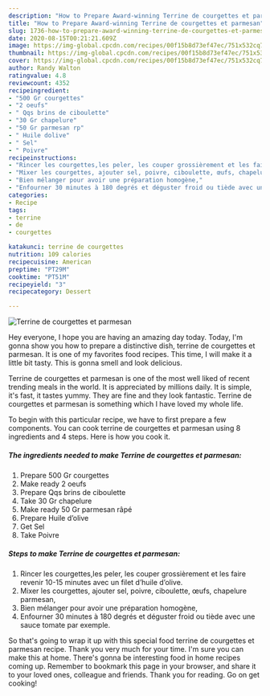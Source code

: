 ```yaml
---
description: "How to Prepare Award-winning Terrine de courgettes et parmesan"
title: "How to Prepare Award-winning Terrine de courgettes et parmesan"
slug: 1736-how-to-prepare-award-winning-terrine-de-courgettes-et-parmesan
date: 2020-08-15T00:21:21.609Z
image: https://img-global.cpcdn.com/recipes/00f15b8d73ef47ec/751x532cq70/terrine-de-courgettes-et-parmesan-photo-principale-de-la-recette.jpg
thumbnail: https://img-global.cpcdn.com/recipes/00f15b8d73ef47ec/751x532cq70/terrine-de-courgettes-et-parmesan-photo-principale-de-la-recette.jpg
cover: https://img-global.cpcdn.com/recipes/00f15b8d73ef47ec/751x532cq70/terrine-de-courgettes-et-parmesan-photo-principale-de-la-recette.jpg
author: Randy Walton
ratingvalue: 4.8
reviewcount: 4352
recipeingredient:
- "500 Gr courgettes"
- "2 oeufs"
- " Qqs brins de ciboulette"
- "30 Gr chapelure"
- "50 Gr parmesan rp"
- " Huile dolive"
- " Sel"
- " Poivre"
recipeinstructions:
- "Rincer les courgettes,les peler, les couper grossièrement et les faire revenir 10-15 minutes avec un filet d’huile d’olive."
- "Mixer les courgettes, ajouter sel, poivre, ciboulette, œufs, chapelure parmesan,"
- "Bien mélanger pour avoir une préparation homogène,"
- "Enfourner 30 minutes à 180 degrés et déguster froid ou tiède avec une sauce tomate par exemple."
categories:
- Recipe
tags:
- terrine
- de
- courgettes

katakunci: terrine de courgettes 
nutrition: 109 calories
recipecuisine: American
preptime: "PT29M"
cooktime: "PT51M"
recipeyield: "3"
recipecategory: Dessert

---
```



![Terrine de courgettes et parmesan](https://img-global.cpcdn.com/recipes/00f15b8d73ef47ec/751x532cq70/terrine-de-courgettes-et-parmesan-photo-principale-de-la-recette.jpg)

Hey everyone, I hope you are having an amazing day today. Today, I'm gonna show you how to prepare a distinctive dish, terrine de courgettes et parmesan. It is one of my favorites food recipes. This time, I will make it a little bit tasty. This is gonna smell and look delicious.

Terrine de courgettes et parmesan is one of the most well liked of recent trending meals in the world. It is appreciated by millions daily. It is simple, it's fast, it tastes yummy. They are fine and they look fantastic. Terrine de courgettes et parmesan is something which I have loved my whole life.




To begin with this particular recipe, we have to first prepare a few components. You can cook terrine de courgettes et parmesan using 8 ingredients and 4 steps. Here is how you cook it.

<!--inarticleads1-->

##### The ingredients needed to make Terrine de courgettes et parmesan:

1. Prepare 500 Gr courgettes
1. Make ready 2 oeufs
1. Prepare  Qqs brins de ciboulette
1. Take 30 Gr chapelure
1. Make ready 50 Gr parmesan râpé
1. Prepare  Huile d’olive
1. Get  Sel
1. Take  Poivre




<!--inarticleads2-->

##### Steps to make Terrine de courgettes et parmesan:

1. Rincer les courgettes,les peler, les couper grossièrement et les faire revenir 10-15 minutes avec un filet d’huile d’olive.
1. Mixer les courgettes, ajouter sel, poivre, ciboulette, œufs, chapelure parmesan,
1. Bien mélanger pour avoir une préparation homogène,
1. Enfourner 30 minutes à 180 degrés et déguster froid ou tiède avec une sauce tomate par exemple.




So that's going to wrap it up with this special food terrine de courgettes et parmesan recipe. Thank you very much for your time. I'm sure you can make this at home. There's gonna be interesting food in home recipes coming up. Remember to bookmark this page in your browser, and share it to your loved ones, colleague and friends. Thank you for reading. Go on get cooking!
